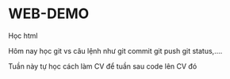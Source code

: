 # WEB-DEMO
<!DOCTYPE html>
<html lang="en">
  <head>
    <meta charset="UTF-8" />
    <meta http-equiv="X-UA-Compatible" content="IE=edge" />
    <meta name="viewport" content="width=device-width, initial-scale=1.0" />
    <title>Học html</title>
    <link rel="stylesheet" type="text/css" href="vnairlines.css" />
  </head>
  <body>
  <p>Học html</p>
  <p>Hôm nay học git vs câu lệnh như git commit git push git status,....</p>
  <p>Tuần này tự học cách làm CV để tuần sau code lên CV đó</p>
  </body>
</html>
